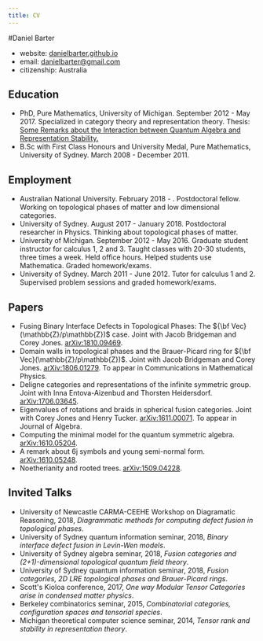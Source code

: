 ```yaml
---
title: CV
---
```


#Daniel Barter

- website: [danielbarter.github.io](http://danielbarter.github.io/)
- email: <danielbarter@gmail.com>
- citizenship: Australia


## Education
- PhD, Pure Mathematics, University of Michigan. September 2012 - May 2017. Specialized in category theory and representation theory. Thesis: [Some Remarks about the Interaction between Quantum Algebra and Representation Stability.](http://danielbarter.github.io/thesis.pdf)
- B.Sc with First Class Honours and University Medal, Pure Mathematics, University of Sydney. March 2008 - December 2011.

## Employment
- Australian National University. February 2018 - . Postdoctoral fellow. Working on topological phases of matter and low dimensional categories.
- University of Sydney. August 2017 - January 2018. Postdoctoral researcher in Physics. Thinking about topological phases of matter.
- University of Michigan. September 2012 - May 2016. Graduate student instructor for calculus 1, 2 and 3. Taught classes with 20-30 students, three times a week. Held office hours. Helped students use Mathematica. Graded homework/exams.
- University of Sydney. March 2011 - June 2012. Tutor for calculus 1 and 2. Supervised problem sessions and graded homework/exams.


## Papers
- Fusing Binary Interface Defects in Topological Phases: The ${\bf Vec}(\mathbb{Z}/p\mathbb{Z})$ case. Joint with Jacob Bridgeman and Corey Jones. [arXiv:1810.09469](https://arxiv.org/abs/1810.09469).
- Domain walls in topological phases and the Brauer-Picard ring for ${\bf Vec}(\mathbb{Z}/p\mathbb{Z})$. Joint with Jacob Bridgeman and Corey Jones. [arXiv:1806.01279](https://arxiv.org/abs/1806.01279). To appear in Communications in Mathematical Physics.
- Deligne categories and representations of the infinite symmetric group. Joint with Inna Entova-Aizenbud and Thorsten Heidersdorf. [arXiv:1706.03645](https://arxiv.org/abs/1706.03645).
- Eigenvalues of rotations and braids in spherical fusion categories. Joint with Corey Jones and Henry Tucker. [arXiv:1611.00071](https://arxiv.org/abs/1611.00071). To appear in Journal of Algebra.
- Computing the minimal model for the quantum symmetric algebra. [arXiv:1610.05204](https://arxiv.org/abs/1610.05204).
- A remark about 6j symbols and young semi-normal form. [arXiv:1610.05248](https://arxiv.org/abs/1610.05248).
- Noetherianity and rooted trees. [arXiv:1509.04228](http://arxiv.org/abs/1509.04228).


## Invited Talks
- University of Newcastle CARMA-CEEHE Workshop on Diagramatic Reasoning, 2018, *Diagrammatic methods for computing defect fusion in topological phases*.
- University of Sydney quantum information seminar, 2018, *Binary interface defect fusion in Levin-Wen models*.
- University of Sydney algebra seminar, 2018, *Fusion categories and (2+1)-dimensional topological quantum field theory*.
- University of Sydney quantum information seminar, 2018, *Fusion categories, 2D LRE topological phases and Brauer-Picard rings*.
- Scott\'s Kioloa conference, 2017, *One way Modular Tensor Categories arise in condensed matter physics*.
- Berkeley combinatorics seminar, 2015, *Combinatorial categories, configuration spaces and tensorial species*.
- Michigan theoretical computer science seminar, 2014, *Tensor rank and stability in representation theory*.
